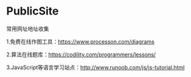 # PublicSite
常用网址地址收集

1.免费在线作图工具：https://www.processon.com/diagrams

2.算法在线题库：https://codility.com/programmers/lessons/

3.JavaScript等语言学习站点：http://www.runoob.com/js/js-tutorial.html

